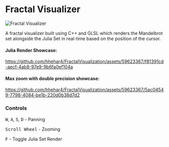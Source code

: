 # Fractal Visualizer

![Fractal Visualizer](https://github.com/hhehar4/FractalVisualization/assets/59623367/78677ea6-ff91-454b-a720-281f94f0afeb)

A fractal visualizer built using C++ and GLSL which renders the Mandelbrot set alongside the Julia Set in real-time based on the position of the cursor. 

#### Julia Render Showcase:

https://github.com/hhehar4/FractalVisualization/assets/59623367/f81391cd-aecf-4ab8-97e9-9b6fa0ef104a

#### Max zoom with double precision showcase:

https://github.com/hhehar4/FractalVisualization/assets/59623367/5ac04549-7798-4084-be1b-220d0b38d7d2

### Controls
<kbd>W</kbd>, <kbd>A</kbd>, <kbd>S</kbd>, <kbd>D</kbd> - Panning

<kbd>Scroll Wheel</kbd> - Zooming

<kbd>F</kbd> - Toggle Julia Set Render

